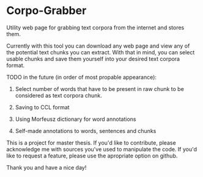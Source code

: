 # Corpo-Grabber
Utility web page for grabbing text corpora from the internet and stores them.

Currently with this tool you can download any web page and view any of the potential text chunks you can extract. With that in mind, you can select usable chunks and save them yourself into your desired text corpora format.

TODO in the future (in order of most propable appearance):

1) Select number of words that have to be present in raw chunk to be considered as text corpora chunk.

2) Saving to CCL format

3) Using Morfeusz dictionary for word annotations

4) Self-made annotations to words, sentences and chunks

This is a project for master thesis. If you'd like to contribute, please acknowledge me with sources you've used to manipulate the code. If you'd like to request a feature, please use the apropriate option on github.

Thank you and have a nice day!
